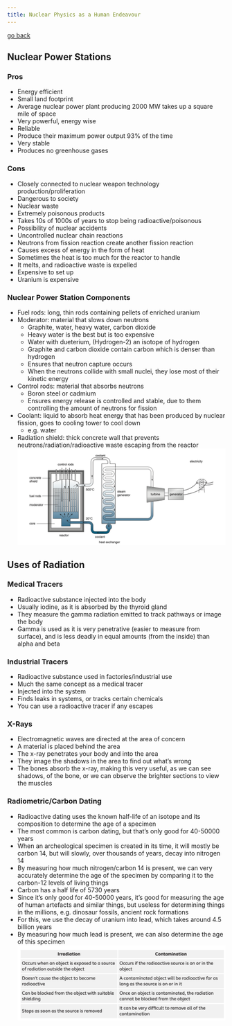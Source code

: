 ```yaml
---
title: Nuclear Physics as a Human Endeavour
---
```


[go back](archive/10Subjects/10Physics.md)

## Nuclear Power Stations

### **Pros**
-   Energy efficient
-   Small land footprint
-   Average nuclear power plant producing 2000 MW takes up a square mile of space
-   Very powerful, energy wise
-   Reliable
-   Produce their maximum power output 93% of the time
-   Very stable
-   Produces no greenhouse gases
### **Cons**
-   Closely connected to nuclear weapon technology production/proliferation
-   Dangerous to society
-   Nuclear waste
-   Extremely poisonous products
-   Takes 10s of 1000s of years to stop being radioactive/poisonous
-   Possibility of nuclear accidents
-   Uncontrolled nuclear chain reactions
-   Neutrons from fission reaction create another fission reaction
-   Causes excess of energy in the form of heat
-   Sometimes the heat is too much for the reactor to handle
-   It melts, and radioactive waste is expelled
-   Expensive to set up
-   Uranium is expensive

### **Nuclear Power Station Components**
-   Fuel rods: long, thin rods containing pellets of enriched uranium
-   Moderator: material that slows down neutrons
	-   Graphite, water, heavy water, carbon dioxide
	-   Heavy water is the best but is too expensive
	-   Water with dueterium, (Hydrogen-2) an isotope of hydrogen
	-   Graphite and carbon dioxide contain carbon which is denser than hydrogen
	-   Ensures that neutron capture occurs
	-   When the neutrons collide with small nuclei, they lose most of their kinetic energy
-   Control rods: material that absorbs neutrons
	-   Boron steel or cadmium
	-   Ensures energy release is controlled and stable, due to them controlling the amount of neutrons for fission
-   Coolant: liquid to absorb heat energy that has been produced by nuclear fission, goes to cooling tower to cool down
	-   e.g. water
-   Radiation shield: thick concrete wall that prevents neutrons/radiation/radioactive waste escaping from the reactor![](images/Screen%20Shot%202022-09-27%20at%208.00.46%20pm.png)

## **Uses of Radiation**
### **Medical Tracers**
-   Radioactive substance injected into the body
-   Usually iodine, as it is absorbed by the thyroid gland
-   They measure the gamma radiation emitted to track pathways or image the body
-   Gamma is used as it is very penetrative (easier to measure from surface), and is less deadly in equal amounts (from the inside) than alpha and beta
### **Industrial Tracers**
-   Radioactive substance used in factories/industrial use
-   Much the same concept as a medical tracer
-   Injected into the system
-   Finds leaks in systems, or tracks certain chemicals
-   You can use a radioactive tracer if any escapes
### **X-Rays**
-   Electromagnetic waves are directed at the area of concern
-   A material is placed behind the area
-   The x-ray penetrates your body and into the area
-   They image the shadows in the area to find out what’s wrong
-   The bones absorb the x-ray, making this very useful, as we can see shadows, of the bone, or we can observe the brighter sections to view the muscles
### **Radiometric/Carbon Dating**
-   Radioactive dating uses the known half-life of an isotope and its composition to determine the age of a specimen
-   The most common is carbon dating, but that’s only good for 40-50000 years
-   When an archeological specimen is created in its time, it will mostly be carbon 14, but will slowly, over thousands of years, decay into nitrogen 14
-   By measuring how much nitrogen/carbon 14 is present, we can very accurately determine the age of the specimen by comparing it to the carbon-12 levels of living things
-   Carbon has a half life of 5730 years
-   Since it’s only good for 40-50000 years, it’s good for measuring the age of human artefacts and similar things, but useless for determining things in the millions, e.g. dinosaur fossils, ancient rock formations
-   For this, we use the decay of uranium into lead, which takes around 4.5 billion years
-   By measuring how much lead is present, we can also determine the age of this specimen![](images/Contamination.png)
